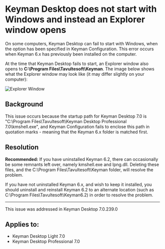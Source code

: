 # Keyman Desktop does not start with Windows and instead an Explorer window opens

<p>On some computers, Keyman Desktop can fail to start with Windows, when the option has been specified in Keyman Configuration.  This error occurs when Keyman 6.x has previously been installed on the computer.</p>

<p>At the time that Keyman Desktop fails to start, an Explorer window also opens to <b>C:\Program Files\Tavultesoft\Keyman</b>.  The image below shows what the Explorer window may look like (it may differ slightly on your computer):</p>

<p><img src='/images/kb_explorer62.png' alt='Explorer Window' /></p>

<h2>Background</h2>

<p>This issue occurs because the startup path for Keyman Desktop 7.0 is "C:\Program Files\Tavultesoft\Keyman Desktop Professional 7.0\kmshell.exe", and Keyman Configuration fails to enclose this path in quotation marks - meaning that the Keyman 6.x folder is matched first.</p>

<h2>Resolution</h2>

<p><b>Recommended:</b> If you have uninstalled Keyman 6.2, there can occasionally be some remnants left over, namely kmshell.exe and lpng.dll.  Deleting these files, and the C:\Program Files\Tavultesoft\Keyman folder, will resolve the problem.</p>

<p>If you have not uninstalled Keyman 6.x, and wish to keep it installed, you should uninstall and reinstall Keyman 6.2 to an alternate location (such as C:\Program Files\Tavultesoft\Keyman6.2) in order to resolve the problem.</p>

<hr />

<p>This issue was addressed in Keyman Desktop 7.0.239.0</p>


## Applies to:
 * Keyman Desktop Light 7.0
 * Keyman Desktop Professional 7.0
